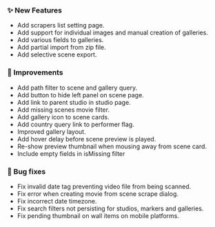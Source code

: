 ### ✨ New Features
* Add scrapers list setting page.
* Add support for individual images and manual creation of galleries.
* Add various fields to galleries.
* Add partial import from zip file.
* Add selective scene export.

### 🎨 Improvements
* Add path filter to scene and gallery query.
* Add button to hide left panel on scene page.
* Add link to parent studio in studio page.
* Add missing scenes movie filter.
* Add gallery icon to scene cards.
* Add country query link to performer flag.
* Improved gallery layout.
* Add hover delay before scene preview is played.
* Re-show preview thumbnail when mousing away from scene card.
* Include empty fields in isMissing filter

### 🐛 Bug fixes
* Fix invalid date tag preventing video file from being scanned.
* Fix error when creating movie from scene scrape dialog.
* Fix incorrect date timezone.
* Fix search filters not persisting for studios, markers and galleries.
* Fix pending thumbnail on wall items on mobile platforms.
